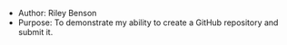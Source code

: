 * Author: Riley Benson
* Purpose: To demonstrate my ability to create a GitHub repository and submit it.